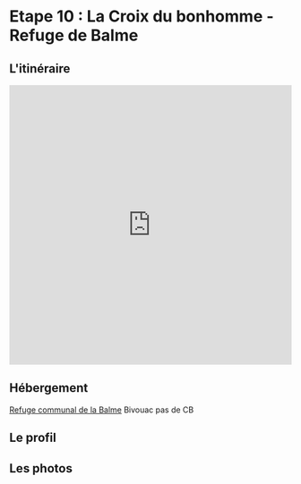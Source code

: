 # Etape 10 : La Croix du bonhomme - Refuge de Balme

## L'itinéraire
<iframe src="https://gpx.studio/?state=%7B%22ids%22:%5B%221hDDWPKervhzdzApuBNvpoggLT9d-lbiy%22%5D%7D&embed&distance" width="100%" height="500" frameborder="0" allowfullscreen><p><a href="https://gpx.studio/?state=%7B%22ids%22:%5B%221hDDWPKervhzdzApuBNvpoggLT9d-lbiy%22%5D%7D"></a></p></iframe>

## Hébergement
[Refuge communal de la Balme](http://www.refuge-balme-tarentaise.fr/)
Bivouac
pas de CB

## Le profil

## Les photos
